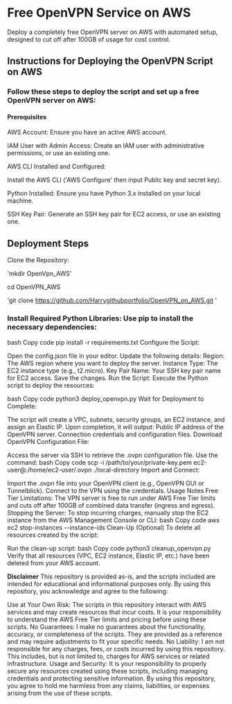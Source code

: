 # Free OpenVPN Service on AWS

Deploy a completely free OpenVPN server on AWS with automated setup, designed to cut off after 100GB of usage for cost control.


## Instructions for Deploying the OpenVPN Script on AWS

### Follow these steps to deploy the script and set up a free OpenVPN server on AWS:

#### Prerequisites
AWS Account: Ensure you have an active AWS account.

IAM User with Admin Access: Create an IAM user with administrative permissions, or use an existing one.

AWS CLI Installed and Configured:

Install the AWS CLI ('AWS Configure' then input Public key and secret key).

Python Installed: Ensure you have Python 3.x installed on your local machine.

SSH Key Pair: Generate an SSH key pair for EC2 access, or use an existing one.

## Deployment Steps

Clone the Repository:

'mkdir OpenVpn_AWS'

cd OpenVPN_AWS

'git clone https://github.com/Harrygithubportfolio/OpenVPN_on_AWS.git '

### Install Required Python Libraries: Use pip to install the necessary dependencies:

bash
Copy code
pip install -r requirements.txt
Configure the Script:

Open the config.json file in your editor.
Update the following details:
Region: The AWS region where you want to deploy the server.
Instance Type: The EC2 instance type (e.g., t2.micro).
Key Pair Name: Your SSH key pair name for EC2 access.
Save the changes.
Run the Script: Execute the Python script to deploy the resources:

bash
Copy code
python3 deploy_openvpn.py
Wait for Deployment to Complete:

The script will create a VPC, subnets, security groups, an EC2 instance, and assign an Elastic IP.
Upon completion, it will output:
Public IP address of the OpenVPN server.
Connection credentials and configuration files.
Download OpenVPN Configuration File:

Access the server via SSH to retrieve the .ovpn configuration file.
Use the command:
bash
Copy code
scp -i /path/to/your/private-key.pem ec2-user@<Server-IP>:/home/ec2-user/<config-file>.ovpn ./local-directory
Import and Connect:

Import the .ovpn file into your OpenVPN client (e.g., OpenVPN GUI or Tunnelblick).
Connect to the VPN using the credentials.
Usage Notes
Free Tier Limitations: The VPN server is free to run under AWS Free Tier limits and cuts off after 100GB of combined data transfer (ingress and egress).
Stopping the Server: To stop incurring charges, manually stop the EC2 instance from the AWS Management Console or CLI:
bash
Copy code
aws ec2 stop-instances --instance-ids <instance-id>
Clean-Up (Optional)
To delete all resources created by the script:

Run the clean-up script:
bash
Copy code
python3 cleanup_openvpn.py
Verify that all resources (VPC, EC2 instance, Elastic IP, etc.) have been deleted from your AWS account.

**Disclaimer**
This repository is provided as-is, and the scripts included are intended for educational and informational purposes only. By using this repository, you acknowledge and agree to the following:

Use at Your Own Risk: The scripts in this repository interact with AWS services and may create resources that incur costs. It is your responsibility to understand the AWS Free Tier limits and pricing before using these scripts.
No Guarantees: I make no guarantees about the functionality, accuracy, or completeness of the scripts. They are provided as a reference and may require adjustments to fit your specific needs.
No Liability: I am not responsible for any charges, fees, or costs incurred by using this repository. This includes, but is not limited to, charges for AWS services or related infrastructure.
Usage and Security: It is your responsibility to properly secure any resources created using these scripts, including managing credentials and protecting sensitive information.
By using this repository, you agree to hold me harmless from any claims, liabilities, or expenses arising from the use of these scripts.